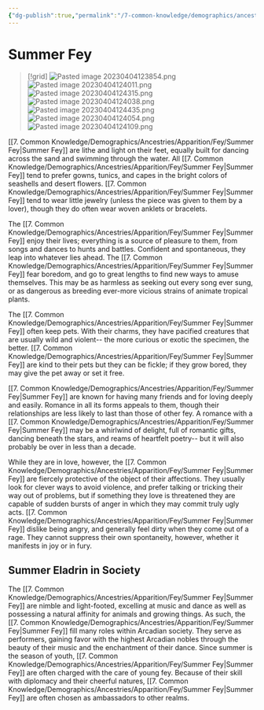 ```yaml
---
{"dg-publish":true,"permalink":"/7-common-knowledge/demographics/ancestries/apparition/fey/summer-fey/","noteIcon":""}
---
```


# Summer Fey

>[!grid]
>![Pasted image 20230404123854.png](/img/user/x.%20Assets/Attachments/Pasted%20image%2020230404123854.png)
>![Pasted image 20230404124011.png](/img/user/x.%20Assets/Attachments/Pasted%20image%2020230404124011.png)
>![Pasted image 20230404124315.png](/img/user/x.%20Assets/Attachments/Pasted%20image%2020230404124315.png)
>![Pasted image 20230404124038.png](/img/user/x.%20Assets/Attachments/Pasted%20image%2020230404124038.png)
>![Pasted image 20230404124435.png](/img/user/x.%20Assets/Attachments/Pasted%20image%2020230404124435.png)
>![Pasted image 20230404124054.png](/img/user/x.%20Assets/Attachments/Pasted%20image%2020230404124054.png)
>![Pasted image 20230404124109.png](/img/user/x.%20Assets/Attachments/Pasted%20image%2020230404124109.png)

[[7. Common Knowledge/Demographics/Ancestries/Apparition/Fey/Summer Fey\|Summer Fey]] are lithe and light on their feet, equally built for dancing across the sand and swimming through the water. All [[7. Common Knowledge/Demographics/Ancestries/Apparition/Fey/Summer Fey\|Summer Fey]] tend to prefer gowns, tunics, and capes in the bright colors of seashells and desert flowers. [[7. Common Knowledge/Demographics/Ancestries/Apparition/Fey/Summer Fey\|Summer Fey]]  tend to wear little jewelry (unless the piece was given to them by a lover), though they do often wear woven anklets or bracelets.

The [[7. Common Knowledge/Demographics/Ancestries/Apparition/Fey/Summer Fey\|Summer Fey]] enjoy their lives; everything is a source of pleasure to them, from songs and dances to hunts and battles. Confident and spontaneous, they leap into whatever lies ahead. The [[7. Common Knowledge/Demographics/Ancestries/Apparition/Fey/Summer Fey\|Summer Fey]] fear boredom, and go to great lengths to find new ways to amuse themselves. This may be as harmless as seeking out every song ever sung, or as dangerous as breeding ever-more vicious strains of animate tropical plants. 

The [[7. Common Knowledge/Demographics/Ancestries/Apparition/Fey/Summer Fey\|Summer Fey]] often keep pets. With their charms, they have pacified creatures that are usually wild and violent-- the more curious or exotic the specimen, the better. [[7. Common Knowledge/Demographics/Ancestries/Apparition/Fey/Summer Fey\|Summer Fey]] are kind to their pets but they can be fickle; if they grow bored, they may give the pet away or set it free. 

[[7. Common Knowledge/Demographics/Ancestries/Apparition/Fey/Summer Fey\|Summer Fey]] are known for having many friends and for loving deeply and easily. Romance in all its forms appeals to them, though their relationships are less likely to last than those of other fey. A romance with a [[7. Common Knowledge/Demographics/Ancestries/Apparition/Fey/Summer Fey\|Summer Fey]] may be a whirlwind of delight, full of romantic gifts, dancing beneath the stars, and reams of heartfelt poetry-- but it will also probably be over in less than a decade. 

While they are in love, however, the [[7. Common Knowledge/Demographics/Ancestries/Apparition/Fey/Summer Fey\|Summer Fey]] are fiercely protective of the object of their affections. They usually look for clever ways to avoid violence, and prefer talking or tricking their way out of problems, but if something they love is threatened they are capable of sudden bursts of anger in which they may commit truly ugly acts. [[7. Common Knowledge/Demographics/Ancestries/Apparition/Fey/Summer Fey\|Summer Fey]] dislike being angry, and generally feel dirty when they come out of a rage. They cannot suppress their own spontaneity, however, whether it manifests in joy or in fury. 

## Summer Eladrin in Society 

The [[7. Common Knowledge/Demographics/Ancestries/Apparition/Fey/Summer Fey\|Summer Fey]] are nimble and light-footed, excelling at music and dance as well as possessing a natural affinity for animals and growing things. As such, the [[7. Common Knowledge/Demographics/Ancestries/Apparition/Fey/Summer Fey\|Summer Fey]] fill many roles within Arcadian society. They serve as performers, gaining favor with the highest Arcadian nobles through the beauty of their music and the enchantment of their dance. Since summer is the season of youth, [[7. Common Knowledge/Demographics/Ancestries/Apparition/Fey/Summer Fey\|Summer Fey]] are often charged with the care of young fey. Because of their skill with diplomacy and their cheerful natures, [[7. Common Knowledge/Demographics/Ancestries/Apparition/Fey/Summer Fey\|Summer Fey]] are often chosen as ambassadors to other realms. 


